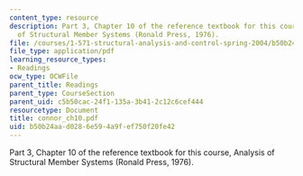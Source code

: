 ```yaml
---
content_type: resource
description: Part 3, Chapter 10 of the reference textbook for this course, Analysis
  of Structural Member Systems (Ronald Press, 1976).
file: /courses/1-571-structural-analysis-and-control-spring-2004/b50b24aad0286e594a9fef750f20fe42_connor_ch10.pdf
file_type: application/pdf
learning_resource_types:
- Readings
ocw_type: OCWFile
parent_title: Readings
parent_type: CourseSection
parent_uid: c5b50cac-24f1-135a-3b41-2c12c6cef444
resourcetype: Document
title: connor_ch10.pdf
uid: b50b24aa-d028-6e59-4a9f-ef750f20fe42
---
```

Part 3, Chapter 10 of the reference textbook for this course, Analysis of Structural Member Systems (Ronald Press, 1976).

